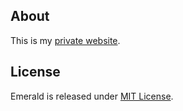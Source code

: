 ## About
This is my [private website](https://sonofliberty.github.io).

## License
Emerald is released under [MIT License](license.md).

